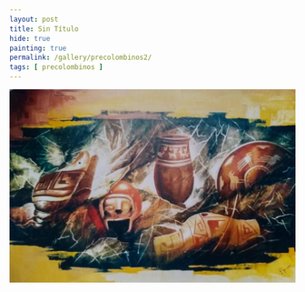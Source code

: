 ```yaml
---
layout: post
title: Sin Título
hide: true
painting: true
permalink: /gallery/precolombinos2/
tags: [ precolombinos ]
---
```


![Sin Título](/assets/img/paintings/precolomb_2.jpeg)
